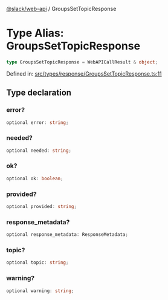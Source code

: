 [@slack/web-api](../index.md) / GroupsSetTopicResponse

# Type Alias: GroupsSetTopicResponse

```ts
type GroupsSetTopicResponse = WebAPICallResult & object;
```

Defined in: [src/types/response/GroupsSetTopicResponse.ts:11](https://github.com/slackapi/node-slack-sdk/blob/main/packages/web-api/src/types/response/GroupsSetTopicResponse.ts#L11)

## Type declaration

### error?

```ts
optional error: string;
```

### needed?

```ts
optional needed: string;
```

### ok?

```ts
optional ok: boolean;
```

### provided?

```ts
optional provided: string;
```

### response\_metadata?

```ts
optional response_metadata: ResponseMetadata;
```

### topic?

```ts
optional topic: string;
```

### warning?

```ts
optional warning: string;
```
